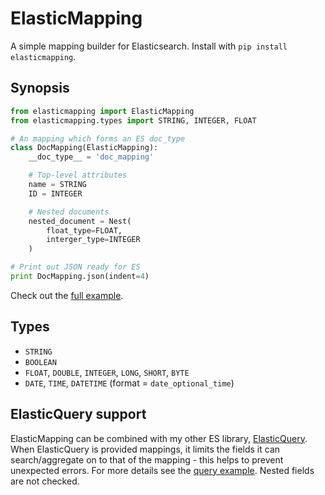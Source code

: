 # ElasticMapping

A simple mapping builder for Elasticsearch. Install with `pip install elasticmapping`.


## Synopsis

```py
from elasticmapping import ElasticMapping
from elasticmapping.types import STRING, INTEGER, FLOAT

# An mapping which forms an ES doc_type
class DocMapping(ElasticMapping):
    __doc_type__ = 'doc_mapping'

    # Top-level attributes
    name = STRING
    ID = INTEGER

    # Nested documents
    nested_document = Nest(
        float_type=FLOAT,
        interger_type=INTEGER
    )

# Print out JSON ready for ES
print DocMapping.json(indent=4)
```

Check out the [full example](./example/mapping.py).


## Types

+ `STRING`
+ `BOOLEAN`
+ `FLOAT`, `DOUBLE`, `INTEGER`, `LONG`, `SHORT`, `BYTE`
+ `DATE`, `TIME`, `DATETIME` (format = `date_optional_time`)


## ElasticQuery support

ElasticMapping can be combined with my other ES library, [ElasticQuery](https://github.com/Fizzadar/ElasticQuery). When ElasticQuery is provided mappings, it limits the fields it can search/aggregate on to that of the mapping - this helps to prevent unexpected errors. For more details see the [query example](./example/query.py). Nested fields are not checked.
